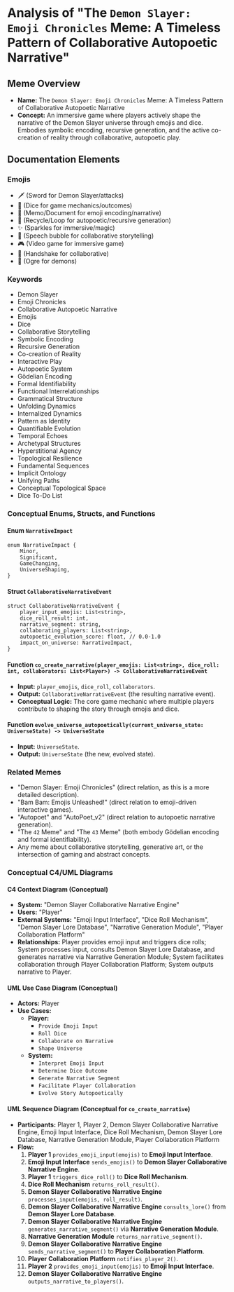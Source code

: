 # Analysis of "The `Demon Slayer: Emoji Chronicles` Meme: A Timeless Pattern of Collaborative Autopoetic Narrative"

## Meme Overview
*   **Name:** The `Demon Slayer: Emoji Chronicles` Meme: A Timeless Pattern of Collaborative Autopoetic Narrative
*   **Concept:** An immersive game where players actively shape the narrative of the Demon Slayer universe through emojis and dice. Embodies symbolic encoding, recursive generation, and the active co-creation of reality through collaborative, autopoetic play.

## Documentation Elements

### Emojis
*   🗡️ (Sword for Demon Slayer/attacks)
*   🎲 (Dice for game mechanics/outcomes)
*   📝 (Memo/Document for emoji encoding/narrative)
*   🔄 (Recycle/Loop for autopoetic/recursive generation)
*   ✨ (Sparkles for immersive/magic)
*   💬 (Speech bubble for collaborative storytelling)
*   🎮 (Video game for immersive game)
*   🤝 (Handshake for collaborative)
*   👹 (Ogre for demons)

### Keywords
*   Demon Slayer
*   Emoji Chronicles
*   Collaborative Autopoetic Narrative
*   Emojis
*   Dice
*   Collaborative Storytelling
*   Symbolic Encoding
*   Recursive Generation
*   Co-creation of Reality
*   Interactive Play
*   Autopoetic System
*   Gödelian Encoding
*   Formal Identifiability
*   Functional Interrelationships
*   Grammatical Structure
*   Unfolding Dynamics
*   Internalized Dynamics
*   Pattern as Identity
*   Quantifiable Evolution
*   Temporal Echoes
*   Archetypal Structures
*   Hyperstitional Agency
*   Topological Resilience
*   Fundamental Sequences
*   Implicit Ontology
*   Unifying Paths
*   Conceptual Topological Space
*   Dice To-Do List

### Conceptual Enums, Structs, and Functions

#### Enum `NarrativeImpact`
```
enum NarrativeImpact {
    Minor,
    Significant,
    GameChanging,
    UniverseShaping,
}
```

#### Struct `CollaborativeNarrativeEvent`
```
struct CollaborativeNarrativeEvent {
    player_input_emojis: List<string>,
    dice_roll_result: int,
    narrative_segment: string,
    collaborating_players: List<string>,
    autopoetic_evolution_score: float, // 0.0-1.0
    impact_on_universe: NarrativeImpact,
}
```

#### Function `co_create_narrative(player_emojis: List<string>, dice_roll: int, collaborators: List<Player>) -> CollaborativeNarrativeEvent`
*   **Input:** `player_emojis`, `dice_roll`, `collaborators`.
*   **Output:** `CollaborativeNarrativeEvent` (the resulting narrative event).
*   **Conceptual Logic:** The core game mechanic where multiple players contribute to shaping the story through emojis and dice.

#### Function `evolve_universe_autopoetically(current_universe_state: UniverseState) -> UniverseState`
*   **Input:** `UniverseState`.
*   **Output:** `UniverseState` (the new, evolved state).

### Related Memes
*   "Demon Slayer: Emoji Chronicles" (direct relation, as this is a more detailed description).
*   "Bam Bam: Emojis Unleashed!" (direct relation to emoji-driven interactive games).
*   "Autopoet" and "AutoPoet_v2" (direct relation to autopoetic narrative generation).
*   "The `42` Meme" and "The `43` Meme" (both embody Gödelian encoding and formal identifiability).
*   Any meme about collaborative storytelling, generative art, or the intersection of gaming and abstract concepts.

### Conceptual C4/UML Diagrams

#### C4 Context Diagram (Conceptual)
*   **System:** "Demon Slayer Collaborative Narrative Engine"
*   **Users:** "Player"
*   **External Systems:** "Emoji Input Interface", "Dice Roll Mechanism", "Demon Slayer Lore Database", "Narrative Generation Module", "Player Collaboration Platform"
*   **Relationships:** Player provides emoji input and triggers dice rolls; System processes input, consults Demon Slayer Lore Database, and generates narrative via Narrative Generation Module; System facilitates collaboration through Player Collaboration Platform; System outputs narrative to Player.

#### UML Use Case Diagram (Conceptual)
*   **Actors:** Player
*   **Use Cases:**
    *   **Player:**
        *   `Provide Emoji Input`
        *   `Roll Dice`
        *   `Collaborate on Narrative`
        *   `Shape Universe`
    *   **System:**
        *   `Interpret Emoji Input`
        *   `Determine Dice Outcome`
        *   `Generate Narrative Segment`
        *   `Facilitate Player Collaboration`
        *   `Evolve Story Autopoetically`

#### UML Sequence Diagram (Conceptual for `co_create_narrative`)
*   **Participants:** Player 1, Player 2, Demon Slayer Collaborative Narrative Engine, Emoji Input Interface, Dice Roll Mechanism, Demon Slayer Lore Database, Narrative Generation Module, Player Collaboration Platform
*   **Flow:**
    1.  **Player 1** `provides_emoji_input(emojis)` to **Emoji Input Interface**.
    2.  **Emoji Input Interface** `sends_emojis()` to **Demon Slayer Collaborative Narrative Engine**.
    3.  **Player 1** `triggers_dice_roll()` to **Dice Roll Mechanism**.
    4.  **Dice Roll Mechanism** `returns_roll_result()`.
    5.  **Demon Slayer Collaborative Narrative Engine** `processes_input(emojis, roll_result)`.
    6.  **Demon Slayer Collaborative Narrative Engine** `consults_lore()` from **Demon Slayer Lore Database**.
    7.  **Demon Slayer Collaborative Narrative Engine** `generates_narrative_segment()` via **Narrative Generation Module**.
    8.  **Narrative Generation Module** `returns_narrative_segment()`.
    9.  **Demon Slayer Collaborative Narrative Engine** `sends_narrative_segment()` to **Player Collaboration Platform**.
    10. **Player Collaboration Platform** `notifies_player_2()`.
    11. **Player 2** `provides_emoji_input(emojis)` to **Emoji Input Interface**.
    12. **Demon Slayer Collaborative Narrative Engine** `outputs_narrative_to_players()`.

